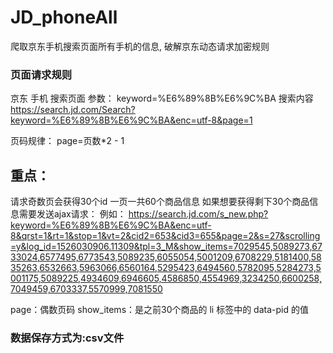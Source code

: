 # JD_phoneAll
爬取京东手机搜索页面所有手机的信息, 破解京东动态请求加密规则


### 页面请求规则
京东
手机 搜索页面
参数：
keyword=%E6%89%8B%E6%9C%BA    搜索内容
https://search.jd.com/Search?keyword=%E6%89%8B%E6%9C%BA&enc=utf-8&page=1

页码规律：
page=页数*2 - 1

## 重点：
请求奇数页会获得30个id
一页一共60个商品信息
如果想要获得剩下30个商品信息需要发送ajax请求：
例如：
https://search.jd.com/s_new.php?keyword=%E6%89%8B%E6%9C%BA&enc=utf-8&qrst=1&rt=1&stop=1&vt=2&cid2=653&cid3=655&page=2&s=27&scrolling=y&log_id=1526030906.11309&tpl=3_M&show_items=7029545,5089273,6733024,6577495,6773543,5089235,6055054,5001209,6708229,5181400,5835263,6532663,5963066,6560164,5295423,6494560,5782095,5284273,5001175,5089225,4934609,6946605,4586850,4554969,3234250,6600258,7049459,6703337,5570999,7081550

page：偶数页码
show_items：是之前30个商品的 li 标签中的 data-pid 的值


### 数据保存方式为:csv文件
